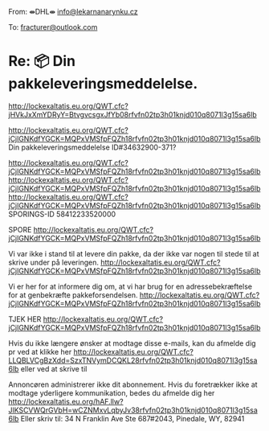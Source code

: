 From: ⇼DHL⇼ <info@lekarnanarynku.cz>

To: fracturer@outlook.com

# Re: 📦 Din pakkeleveringsmeddelelse.
 <http://lockexaltatis.eu.org/QWT.cfc?jHVkJxXmYDRyY=BtvgvcsgxJfYb08rfvfn02tp3h01knjd010q8071l3g15sa6lb> 
 	 
 <http://lockexaltatis.eu.org/QWT.cfc?jCjlGNKdfYGCK=MQPxVMSfpFQZh18rfvfn02tp3h01knjd010q8071l3g15sa6lb>  Din pakkeleveringsmeddelelse ID#34632900-371?

 <http://lockexaltatis.eu.org/QWT.cfc?jCjlGNKdfYGCK=MQPxVMSfpFQZh18rfvfn02tp3h01knjd010q8071l3g15sa6lb> 	 <http://lockexaltatis.eu.org/QWT.cfc?jCjlGNKdfYGCK=MQPxVMSfpFQZh18rfvfn02tp3h01knjd010q8071l3g15sa6lb> 	
<http://lockexaltatis.eu.org/QWT.cfc?jCjlGNKdfYGCK=MQPxVMSfpFQZh18rfvfn02tp3h01knjd010q8071l3g15sa6lb> 
SPORINGS-ID 58412233520000

SPORE <http://lockexaltatis.eu.org/QWT.cfc?jCjlGNKdfYGCK=MQPxVMSfpFQZh18rfvfn02tp3h01knjd010q8071l3g15sa6lb>  

	
 Vi var ikke i stand til at levere din pakke, da der ikke var nogen til stede til at skrive under på leveringen. <http://lockexaltatis.eu.org/QWT.cfc?jCjlGNKdfYGCK=MQPxVMSfpFQZh18rfvfn02tp3h01knjd010q8071l3g15sa6lb> 

 Vi er her for at informere dig om, at vi har brug for en adressebekræftelse for at genbekræfte pakkeforsendelsen. <http://lockexaltatis.eu.org/QWT.cfc?jCjlGNKdfYGCK=MQPxVMSfpFQZh18rfvfn02tp3h01knjd010q8071l3g15sa6lb> 

TJEK HER  <http://lockexaltatis.eu.org/QWT.cfc?jCjlGNKdfYGCK=MQPxVMSfpFQZh18rfvfn02tp3h01knjd010q8071l3g15sa6lb>  	
	
 	 
Hvis du ikke længere ønsker at modtage disse e-mails, kan du afmelde dig pr ved at klikke her <http://lockexaltatis.eu.org/QWT.cfc?LLQBLVCgBzXdd=SzxTNVymDCQKL28rfvfn02tp3h01knjd010q8071l3g15sa6lb>  eller ved at skrive til  

 	 



Annoncøren administrerer ikke dit abonnement. 
Hvis du foretrækker ikke at modtage yderligere kommunikation, bedes du afmelde dig her <http://lockexaltatis.eu.org/hAF.llw?JlKSCVWQrGVbH=wCZNMxvLqbyJv38rfvfn02tp3h01knjd010q8071l3g15sa6lb> 
Eller skriv til: 34 N Franklin Ave Ste 687#2043, Pinedale, WY, 82941



